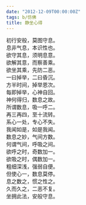 ```yaml
---
date: "2012-12-09T00:00:00Z"
tags: b/仿佛
title: 静坐心得
---
```


初行安般，莫图守息。  
息非气息，本识性也。  
欲守其息，须明息意。  
欲解其意，而察善乘。  
欲坐其乘，先防二恶。  
一曰掉举，二曰昏沉。  
方半时间，掉举恩次。  
每即掉举，心神自回。  
神何得归，数息之故。  
所谓数息，吸一呼二。  
再三再四，至十流转。  
系心一处，专心不失。  
我闻如是，如是我闻。  
数息之妙，气间方数。  
何谓气间，呼吸之间。  
欲呼之时，奇数加一。  
欲吸之时，偶数加一。  
粗细深浅，强弱自便。  
但使心一，数息莫停。  
息之数之，惯之性之。  
久而久之，二恶不复。  
坐拥此法，安般守息。  

